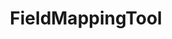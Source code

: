 ---
optionsClassName: FieldMappingToolOptions
optionsClassFullName: MigrationTools.ProcessorEnrichers.WorkItemProcessorEnrichers.FieldMappingToolOptions
configurationSamples:
- name: default
  description: 
  code: >-
    {
      "$type": "FieldMappingToolOptions",
      "Enabled": false,
      "FieldMaps": []
    }
  sampleFor: MigrationTools.ProcessorEnrichers.WorkItemProcessorEnrichers.FieldMappingToolOptions
description: missng XML code comments
className: FieldMappingTool
typeName: ProcessorEnrichers
architecture: v2
options:
- parameterName: Enabled
  type: Boolean
  description: If enabled this will run this migrator
  defaultValue: true
- parameterName: FieldMaps
  type: List
  description: missng XML code comments
  defaultValue: missng XML code comments
- parameterName: RefName
  type: String
  description: For internal use
  defaultValue: missng XML code comments
status: missng XML code comments
processingTarget: missng XML code comments
classFile: /src/MigrationTools/ProcessorEnrichers/WorkItemProcessorEnrichers/FieldMappingTool.cs
optionsClassFile: /src/MigrationTools/ProcessorEnrichers/WorkItemProcessorEnrichers/FieldMappingToolOptions.cs

redirectFrom: []
layout: reference
toc: true
permalink: /Reference/v2/ProcessorEnrichers/FieldMappingTool/
title: FieldMappingTool
categories:
- ProcessorEnrichers
- v2
topics:
- topic: notes
  path: /docs/Reference/v2/ProcessorEnrichers/FieldMappingTool-notes.md
  exists: false
  markdown: ''
- topic: introduction
  path: /docs/Reference/v2/ProcessorEnrichers/FieldMappingTool-introduction.md
  exists: false
  markdown: ''

---